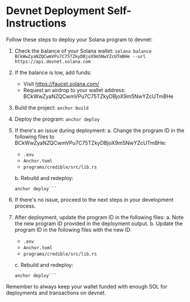 # Devnet Deployment Self-Instructions

Follow these steps to deploy your Solana program to devnet:

1. Check the balance of your Solana wallet:
   ```solana balance BCkWwZyaNZQCwmVPu7C75TZkyDBjoX9m5NwYZcUTmBHe --url https://api.devnet.solana.com```

2. If the balance is low, add funds:
   - Visit https://faucet.solana.com/
   - Request an airdrop to your wallet address: BCkWwZyaNZQCwmVPu7C75TZkyDBjoX9m5NwYZcUTmBHe

3. Build the project:
   ```anchor build```

4. Deploy the program:
   ```anchor deploy```

5. If there's an issue during deployment:
   a. Change the program ID in the following files to BCkWwZyaNZQCwmVPu7C75TZkyDBjoX9m5NwYZcUTmBHe:
      - `.env`
      - `Anchor.toml`
      - `programs/credible/src/lib.rs`
   
   b. Rebuild and redeploy:
      ```anchor build
      anchor deploy```

6. If there's no issue, proceed to the next steps in your development process.

7. After deployment, update the program ID in the following files:
   a. Note the new program ID provided in the deployment output.
   b. Update the program ID in the following files with the new ID:
      - `.env`
      - `Anchor.toml`
      - `programs/credible/src/lib.rs`
   
   c. Rebuild and redeploy:
      ```anchor build
      anchor deploy```

Remember to always keep your wallet funded with enough SOL for deployments and transactions on devnet.